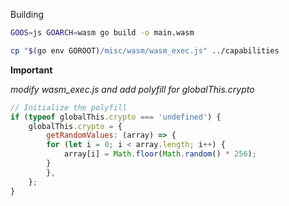 Building

```bash
GOOS=js GOARCH=wasm go build -o main.wasm

cp "$(go env GOROOT)/misc/wasm/wasm_exec.js" ../capabilities
```


**Important**

_modify wasm_exec.js and add polyfill for globalThis.crypto_

```js
// Initialize the polyfill
if (typeof globalThis.crypto === 'undefined') {
    globalThis.crypto = {
        getRandomValues: (array) => {
        for (let i = 0; i < array.length; i++) {
            array[i] = Math.floor(Math.random() * 256);
        }
        },
    };
}
```

